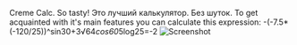 Creme Calc. So tasty! 
Это лучший калькулятор. Без шуток. 
To get acquainted with it's main features you can calculate this expression:
-(-7.5*(-120/25))^sin30+3√64*cos60*5log25=-2
![Screenshot](/calc.png "Creme Calc in action!")